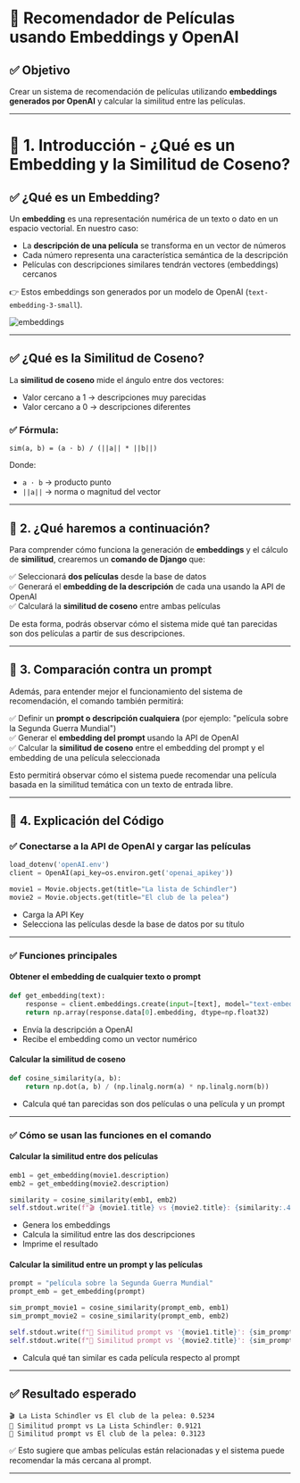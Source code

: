 # 🎯 Recomendador de Películas usando Embeddings y OpenAI

## ✅ Objetivo
Crear un sistema de recomendación de películas utilizando **embeddings generados por OpenAI** y calcular la similitud entre las películas.

---

# 🎯 1. Introducción - ¿Qué es un Embedding y la Similitud de Coseno?

## ✅ ¿Qué es un Embedding?
Un **embedding** es una representación numérica de un texto o dato en un espacio vectorial. En nuestro caso:
- La **descripción de una película** se transforma en un vector de números
- Cada número representa una característica semántica de la descripción
- Películas con descripciones similares tendrán vectores (embeddings) cercanos

👉 Estos embeddings son generados por un modelo de OpenAI (`text-embedding-3-small`).

![embeddings](imgs/sr1.svg)

---

## ✅ ¿Qué es la Similitud de Coseno?
La **similitud de coseno** mide el ángulo entre dos vectores:
- Valor cercano a 1 → descripciones muy parecidas
- Valor cercano a 0 → descripciones diferentes

### ✅ Fórmula:
```
sim(a, b) = (a · b) / (||a|| * ||b||)
```
Donde:
- `a · b` → producto punto
- `||a||` → norma o magnitud del vector

---

## 📌 2. ¿Qué haremos a continuación?

Para comprender cómo funciona la generación de **embeddings** y el cálculo de **similitud**, crearemos un **comando de Django** que:

✅ Seleccionará **dos películas** desde la base de datos  
✅ Generará el **embedding de la descripción** de cada una usando la API de OpenAI  
✅ Calculará la **similitud de coseno** entre ambas películas

De esta forma, podrás observar cómo el sistema mide qué tan parecidas son dos películas a partir de sus descripciones.

---
## 📌 3. Comparación contra un prompt

Además, para entender mejor el funcionamiento del sistema de recomendación, el comando también permitirá:

✅ Definir un **prompt o descripción cualquiera** (por ejemplo: "película sobre la Segunda Guerra Mundial")  
✅ Generar el **embedding del prompt** usando la API de OpenAI  
✅ Calcular la **similitud de coseno** entre el embedding del prompt y el embedding de una película seleccionada

Esto permitirá observar cómo el sistema puede recomendar una película basada en la similitud temática con un texto de entrada libre.

---
## 📌 4. Explicación del Código
### ✅ Conectarse a la API de OpenAI y cargar las películas
```python
load_dotenv('openAI.env')
client = OpenAI(api_key=os.environ.get('openai_apikey'))

movie1 = Movie.objects.get(title="La lista de Schindler")
movie2 = Movie.objects.get(title="El club de la pelea")
```
- Carga la API Key
- Selecciona las películas desde la base de datos por su título

---

### ✅ Funciones principales

#### Obtener el embedding de cualquier texto o prompt
```python
def get_embedding(text):
    response = client.embeddings.create(input=[text], model="text-embedding-3-small")
    return np.array(response.data[0].embedding, dtype=np.float32)
```
- Envía la descripción a OpenAI
- Recibe el embedding como un vector numérico

#### Calcular la similitud de coseno
```python
def cosine_similarity(a, b):
    return np.dot(a, b) / (np.linalg.norm(a) * np.linalg.norm(b))
```
- Calcula qué tan parecidas son dos películas o una película y un prompt

---

### ✅ Cómo se usan las funciones en el comando

#### Calcular la similitud entre dos películas
```python
emb1 = get_embedding(movie1.description)
emb2 = get_embedding(movie2.description)

similarity = cosine_similarity(emb1, emb2)
self.stdout.write(f"🎬 {movie1.title} vs {movie2.title}: {similarity:.4f}")
```
- Genera los embeddings
- Calcula la similitud entre las dos descripciones
- Imprime el resultado

#### Calcular la similitud entre un prompt y las películas
```python
prompt = "película sobre la Segunda Guerra Mundial"
prompt_emb = get_embedding(prompt)

sim_prompt_movie1 = cosine_similarity(prompt_emb, emb1)
sim_prompt_movie2 = cosine_similarity(prompt_emb, emb2)

self.stdout.write(f"📝 Similitud prompt vs '{movie1.title}': {sim_prompt_movie1:.4f}")
self.stdout.write(f"📝 Similitud prompt vs '{movie2.title}': {sim_prompt_movie2:.4f}")
```
- Calcula qué tan similar es cada película respecto al prompt

---

## ✅ Resultado esperado

```
🎬 La Lista Schindler vs El club de la pelea: 0.5234
📝 Similitud prompt vs La Lista Schindler: 0.9121
📝 Similitud prompt vs El club de la pelea: 0.3123
```

✅ Esto sugiere que ambas películas están relacionadas y el sistema puede recomendar la más cercana al prompt.

---
